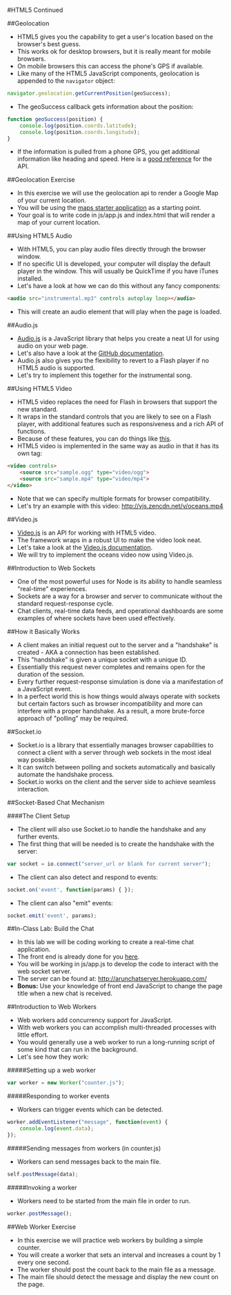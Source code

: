 #HTML5 Continued

##Geolocation
- HTML5 gives you the capability to get a user's location based on the browser's best guess.
- This works ok for desktop browsers, but it is really meant for mobile browsers.
- On mobile browsers this can access the phone's GPS if available.
- Like many of the HTML5 JavaScript components, geolocation is appended to the `navigator` object:

```javascript
navigator.geolocation.getCurrentPosition(geoSuccess);
```

- The geoSuccess callback gets information about the position:

```javascript
function geoSuccess(position) {
	console.log(position.coords.latitude);
	console.log(position.coords.longitude);
}
```

- If the information is pulled from a phone GPS, you get additional information like heading and speed. Here is a [good reference](http://diveintohtml5.info/geolocation.html) for the API.

##Geolocation Exercise
- In this exercise we will use the geolocation api to render a Google Map of your current location.
- You will be using the [maps starter application](maps_starter_app/) as a starting point.
- Your goal is to write code in js/app.js and index.html that will render a map of your current location.

##Using HTML5 Audio
- With HTML5, you can play audio files directly through the browser window.
- If no specific UI is developed, your computer will display the default player in the window. This will usually be QuickTime if you have iTunes installed.
- Let's have a look at how we can do this without any fancy components:

```html
<audio src="instrumental.mp3" controls autoplay loop></audio>
```

- This will create an audio element that will play when the page is loaded.

##Audio.js
- [Audio.js](http://kolber.github.io/audiojs/) is a JavaScript library that helps you create a neat UI for using audio on your web page.
- Let's also have a look at the [GitHub documentation](https://github.com/kolber/audiojs).
- Audio.js also gives you the flexibility to revert to a Flash player if no HTML5 audio is supported.
- Let's try to implement this together for the instrumental song.

##Using HTML5 Video
- HTML5 video replaces the need for Flash in browsers that support the new standard.
- It wraps in the standard controls that you are likely to see on a Flash player, with additional features such as responsiveness and a rich API of functions.
- Because of these features, you can do things like [this](http://craftymind.com/factory/html5video/CanvasVideo.html).
- HTML5 video is implemented in the same way as audio in that it has its own tag:

```html
<video controls>
	<source src="sample.ogg" type="video/ogg">
	<source src="sample.mp4" type="video/mp4">
</video>
```

- Note that we can specify multiple formats for browser compatibility.
- Let's try an example with this video: http://vjs.zencdn.net/v/oceans.mp4

##Video.js
- [Video.js](http://www.videojs.com/) is an API for working with HTML5 video.
- The framework wraps in a robust UI to make the video look neat.
- Let's take a look at the [Video.js documentation](https://github.com/videojs/video.js).
- We will try to implement the oceans video now using Video.js.

##Introduction to Web Sockets
- One of the most powerful uses for Node is its ability to handle seamless "real-time" experiences.
- Sockets are a way for a browser and server to communicate without the standard request-response cycle.
- Chat clients, real-time data feeds, and operational dashboards are some examples of where sockets have been used effectively.

##How it Basically Works
- A client makes an initial request out to the server and a "handshake" is created - AKA a connection has been established.
- This "handshake" is given a unique socket with a unique ID.
- Essentially this request never completes and remains open for the duration of the session.
- Every further request-response simulation is done via a manifestation of a JavaScript event.
- In a perfect world this is how things would always operate with sockets but certain factors such as browser incompatibility and more can interfere with a proper handshake. As a result, a more brute-force approach of "polling" may be required.

##Socket.io
- Socket.io is a library that essentially manages browser capabilities to connect a client with a server through web sockets in the most ideal way possible.
- It can switch between polling and sockets automatically and basically automate the handshake process.
- Socket.io works on the client and the server side to achieve seamless interaction.

##Socket-Based Chat Mechanism

####The Client Setup
- The client will also use Socket.io to handle the handshake and any further events.
- The first thing that will be needed is to create the handshake with the server:

```javascript
var socket = io.connect("server_url or blank for current server");
```

- The client can also detect and respond to events:

```javascript
socket.on('event', function(params) { });
```

- The client can also "emit" events:

```javascript
socket.emit('event', params);
```

##In-Class Lab: Build the Chat
- In this lab we will be coding working to create a real-time chat application.
- The front end is already done for you [here](chat_starter_app/).
- You will be working in js/app.js to develop the code to interact with the web socket server.
- The server can be found at: http://arunchatserver.herokuapp.com/
- **Bonus:** Use your knowledge of front end JavaScript to change the page title when a new chat is received.

##Introduction to Web Workers
- Web workers add concurrency support for JavaScript.
- With web workers you can accomplish multi-threaded processes with little effort.
- You would generally use a web worker to run a long-running script of some kind that can run in the background.
- Let's see how they work:

#####Setting up a web worker

```javascript
var worker = new Worker("counter.js");
```

#####Responding to worker events
- Workers can trigger events which can be detected.

```javascript
worker.addEventListener("message", function(event) {
	console.log(event.data);
});
```

#####Sending messages from workers (in counter.js)
- Workers can send messages back to the main file.

```javascript
self.postMessage(data);
```

#####Invoking a worker
- Workers need to be started from the main file in order to run.

```javascript
worker.postMessage();
```

##Web Worker Exercise
- In this exercise we will practice web workers by building a simple counter.
- You will create a worker that sets an interval and increases a count by 1 every one second.
- The worker should post the count back to the main file as a message.
- The main file should detect the message and display the new count on the page.